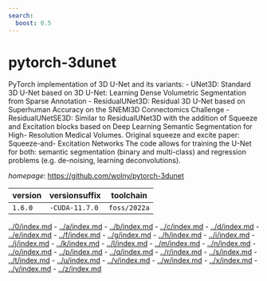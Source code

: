 ```yaml
---
search:
  boost: 0.5
---
```

# pytorch-3dunet

PyTorch implementation of 3D U-Net and its variants:  - UNet3D: Standard 3D U-Net based on 3D U-Net: Learning Dense Volumetric          Segmentation from Sparse Annotation   - ResidualUNet3D: Residual 3D U-Net based on Superhuman Accuracy on the SNEMI3D    Connectomics Challenge   - ResidualUNetSE3D: Similar to ResidualUNet3D with the addition of Squeeze and     Excitation blocks based on Deep Learning Semantic Segmentation for High-         Resolution Medical Volumes. Original squeeze and excite paper: Squeeze-and-      Excitation Networks The code allows for training the U-Net for both: semantic segmentation (binary   and multi-class) and regression problems (e.g. de-noising, learning              deconvolutions).

*homepage*: <https://github.com/wolny/pytorch-3dunet>

version | versionsuffix | toolchain
--------|---------------|----------
``1.6.0`` | ``-CUDA-11.7.0`` | ``foss/2022a``

[../0/index.md](0) - [../a/index.md](a) - [../b/index.md](b) - [../c/index.md](c) - [../d/index.md](d) - [../e/index.md](e) - [../f/index.md](f) - [../g/index.md](g) - [../h/index.md](h) - [../i/index.md](i) - [../j/index.md](j) - [../k/index.md](k) - [../l/index.md](l) - [../m/index.md](m) - [../n/index.md](n) - [../o/index.md](o) - [../p/index.md](p) - [../q/index.md](q) - [../r/index.md](r) - [../s/index.md](s) - [../t/index.md](t) - [../u/index.md](u) - [../v/index.md](v) - [../w/index.md](w) - [../x/index.md](x) - [../y/index.md](y) - [../z/index.md](z)

